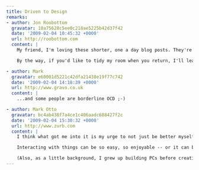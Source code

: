 ```yaml
---
title: Driven to Design
remarks:
- author: Jon Roobottom
  gravatar: 10a75628c5ee0c218ae5225b42d37f42
  date: '2009-02-04 10:45:32 +0000'
  url: http://roobottom.com
  content: |
    My friend, I'm loving these shorter, one a day blog posts. They're a joy to read, rather than loosing interest half way through simply because of the sheer length of the thing.

    By the way, if you'd like to tidy my room when you return, I'll leave it as a little treat for you.

- author: Mark
  gravatar: e60001d5221c42dfa21438e19f77c742
  date: '2009-02-04 14:18:39 +0000'
  url: http://www.gravo.co.uk
  content: |
    ...and some people are borderline OCD ;-)

- author: Mark Otto
  gravatar: bc4ab438f7a4ce1c406aadc688427f2c
  date: '2009-02-04 15:30:32 +0000'
  url: http://www.zurb.com
  content: |
    I think what got me into it is my urge to not just be better myself, but make everything around me better. I call myself an interaction designer these days, but grew up thinking about being a Web or graphic designer. I've found interaction designer to be much more appropriate in that I love it when I just hit if off with a website, product, or service.

    Interacting with things can be so easy, so enjoyable -- or it can be a downright nightmare. It's my passion to make (design) and use things that put a smile on my face every time I use them.

    (Also, as a little background, I grew up building PCs before creating themes and icons for Windows XP. That eventually led me to Photoshop and GeoCities... the rest is history).
---
```

